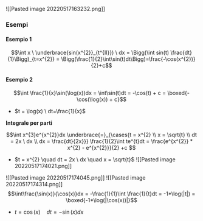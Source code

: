 

![[Pasted image 20220517163232.png]]

### Esempi

#### Esempio 1
$$\int x \ \underbrace{sin(x^{2}}_{t^{II}}) \ dx = \Bigg(\int sin(t) \frac{dt}{1}\Bigg)_{t=x^{2}} = \Bigg(\frac{1}{2}\int\sin(t)dt\Bigg)=\frac{-\cos(x^{2})}{2}+c$$ 

#### Esempio 2
$$\int \frac{1}{x}\sin(\log(x))dx = \int\sin(t)dt = -\cos(t) + c = \boxed{-\cos(\log(x)) + c}$$
- $t = \log(x) \ dt=\frac{1}{x}$

**Integrale per parti**

$$\int x^{3}e^{x^{2}}dx \underbrace{=}_{\cases{t = x^{2} \\ x = \sqrt{t} \\ dt = 2x \ dx \\ dx = \frac{dt}{2x}}}  \frac{1}{2}\int te^{t}dt = \frac{e^{x^{2}} * x^{2} - e^{x^{2}}}{2} +c $$
- $t = x^{2} \quad dt = 2x \ dx \quad x = \sqrt{t}$
![[Pasted image 20220517174021.png]]


![[Pasted image 20220517174045.png]]
![[Pasted image 20220517174314.png]]
$$\int\frac{\sin(x)}{\cos(x)}dx = -\frac{1}{1}\int \frac{1}{t}dt = -1*\log(|t|) = \boxed{-1*\log(|\cos(x))|}$$
- $t = \cos(x) \quad dt = -\sin(x) dx$


